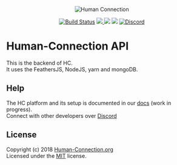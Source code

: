 <p align="center">
  <img align="center" src="https://human-connection.org/wp-content/uploads/2017/11/human-connection-logo.svg" alt="Human Connection" />
</p>


<p align="center">
  <a href="https://travis-ci.org/Human-Connection/API"><img src="https://img.shields.io/travis/Human-Connection/API/master.svg" alt="Build Status"></a>
  <a href="https://codecov.io/gh/Human-Connection/API">
  <img src="https://codecov.io/gh/Human-Connection/API/branch/develop/graph/badge.svg" />
</a>
  <a href="https://github.com/Human-Connection/WebApp/blob/develop/LICENSE.md"><img src="https://img.shields.io/badge/license-MIT-green.svg" "MIT" /></a>
  <a href="https://app.fossa.io/projects/git%2Bgithub.com%2FHuman-Connection%2FAPI?ref=badge_shield" alt="FOSSA Status"><img src="https://app.fossa.io/api/projects/git%2Bgithub.com%2FHuman-Connection%2FAPI.svg?type=shield"/></a>
  <a href="https://discord.gg/6ub73U3" alt="Discord Channel">
<img src="https://img.shields.io/discord/489522408076738561.svg" alt="Discord" /></a>

</p>

# Human-Connection API
This is the backend of HC.<br />
It uses the FeathersJS, NodeJS, yarn and mongoDB.<br />

## Help
The HC platform and its setup is documented in our [docs](https://docs.human-connection.org/) (work in progress).<br />
Connect with other developers over [Discord](https://discord.gg/6ub73U3)<br />

## License 
Copyright (c) 2018 [Human-Connection.org](https://human-connection.org)<br />
Licensed under the [MIT](https://github.com/Human-Connection/WebApp/blob/develop/LICENSE.md) license.<br />
